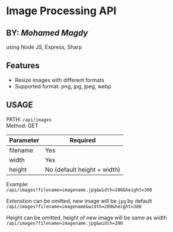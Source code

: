 <h1 class="code-line" data-line-start=0 data-line-end=1 ><a id="Image_Processing_API_0"></a>Image Processing API</h1>
<h2 class="code-line" data-line-start=1 data-line-end=2 ><a id="BY__Mohamed_Magdy__1"></a>BY: <em>Mohamed Magdy</em></h2>
<p class="has-line-data" data-line-start="3" data-line-end="4">using Node JS, Express, Sharp</p>
<h2 class="code-line" data-line-start=5 data-line-end=6 ><a id="Features_5"></a>Features</h2>
<ul>
<li class="has-line-data" data-line-start="6" data-line-end="7">Resize images with different formats</li>
<li class="has-line-data" data-line-start="7" data-line-end="9">Supported format: png, jpg, jpeg, webp</li>
</ul>
<h2 class="code-line" data-line-start=9 data-line-end=10 ><a id="USAGE_9"></a>USAGE</h2>
<p class="has-line-data" data-line-start="10" data-line-end="12">PATH: <code>/api/images</code><br>
Method: GET</p>
<table class="table table-striped table-bordered">
<thead>
<tr>
<th>Parameter</th>
<th>Required</th>
</tr>
</thead>
<tbody>
<tr>
<td>filename</td>
<td>Yes</td>
</tr>
<tr>
<td>width</td>
<td>Yes</td>
</tr>
<tr>
<td>height</td>
<td>No (default height = width)</td>
</tr>
</tbody>
</table>
<p class="has-line-data" data-line-start="18" data-line-end="20">Example:<br>
<code>/api/images?filename=imagename.jpg&amp;width=200&amp;height=300</code></p>
<p class="has-line-data" data-line-start="21" data-line-end="23">Extenstion can be omitted, new image will be <code>jpg</code> by default<br>
<code>/api/images?filename=imagename&amp;width=200&amp;height=300</code></p>
<p class="has-line-data" data-line-start="24" data-line-end="26">Height can be omitted, height of new image will be same as width<br>
<code>/api/images?filename=imagename.jpg&amp;width=200</code></p>